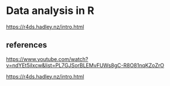 # Data analysis in R

<https://r4ds.hadley.nz/intro.html>

## references

<https://www.youtube.com/watch?v=ndYEt5iIxcw&list=PL7GJSorBLEMvFUWs8gC-R8O81nqKZoZrO>

<https://r4ds.hadley.nz/intro.html>
